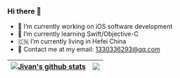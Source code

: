 ### Hi there 👋

- 💼 I’m currently working on iOS software development
- 📖 I’m currently learning Swift/Objective-C
- 🇨🇳 I’m currently living in Hefei China
- 📮 Contact me at my email: 1330336293@qq.com

| <a href="https://github.com/JivanHuang/github-readme-stats"><img align="center" src="https://github-readme-stats.vercel.app/api?username=JivanHuang&show_icons=true&include_all_commits=true&theme=dark&hide_border=true&count_private=true" alt="Jivan's github stats" /></a> | <a href="https://github.com/JivanHuang/github-readme-stats"><img align="center" src="https://github-readme-stats.vercel.app/api/top-langs/?username=JivanHuang&layout=compact&theme=dark&hide_border=true&hide=ruby,shell" /></a> |
| ------------- | ------------- |
